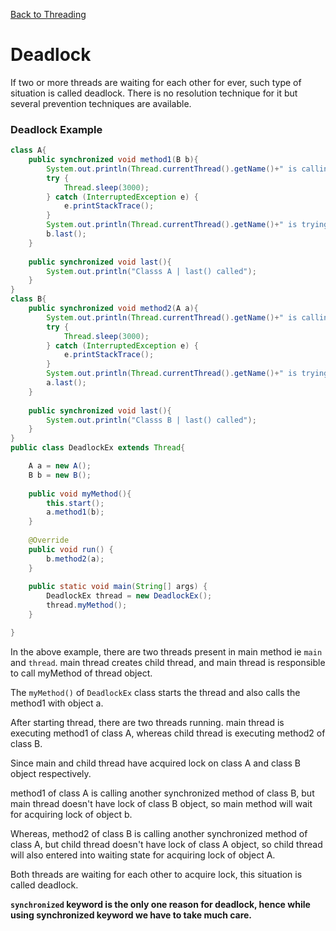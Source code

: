 [Back to Threading](../README.md)

# Deadlock

If two or more threads are waiting for each other for ever, such type of situation is called deadlock. There is no resolution technique for it but several prevention techniques are available.

### Deadlock Example

```java
class A{
	public synchronized void method1(B b){
		System.out.println(Thread.currentThread().getName()+" is calling method1 ");
		try {
			Thread.sleep(3000);
		} catch (InterruptedException e) {
			e.printStackTrace();
		}
		System.out.println(Thread.currentThread().getName()+" is trying to call last() of class A");
		b.last();
	}
	
	public synchronized void last(){
		System.out.println("Classs A | last() called");
	}
}
class B{
	public synchronized void method2(A a){
		System.out.println(Thread.currentThread().getName()+" is calling method2 ");
		try {
			Thread.sleep(3000);
		} catch (InterruptedException e) {
			e.printStackTrace();
		}
		System.out.println(Thread.currentThread().getName()+" is trying to call last() of class B");
		a.last();
	}
	
	public synchronized void last(){
		System.out.println("Classs B | last() called");
	}
}
public class DeadlockEx extends Thread{

	A a = new A();
	B b = new B();
	
	public void myMethod(){
		this.start();
		a.method1(b);
	}
	
	@Override
	public void run() {
		b.method2(a);
	}
	
	public static void main(String[] args) {
		DeadlockEx thread = new DeadlockEx();
		thread.myMethod();
	}

}
```

In the above example, there are two threads present in main method ie `main` and `thread`. main thread creates child thread, and main thread is responsible to call myMethod of thread object.

The `myMethod()` of `DeadlockEx` class starts the thread and also calls the method1 with object a.

After starting thread, there are two threads running. main thread is executing method1 of class A, whereas child thread is executing method2 of class B.

Since main and child thread have acquired lock on class A and class B object respectively. 

method1 of class A is calling another synchronized method of class B, but main thread doesn't have lock of class B object, so main method will wait for acquiring lock of object b.

Whereas, method2 of class B is calling another synchronized method of class A, but child thread doesn't have lock of class A object, so child thread will also entered into waiting state for acquiring lock of object A.

Both threads are waiting for each other to acquire lock, this situation is called deadlock.

**`synchronized` keyword is the only one reason for deadlock, hence while using synchronized keyword we have to take much care.**